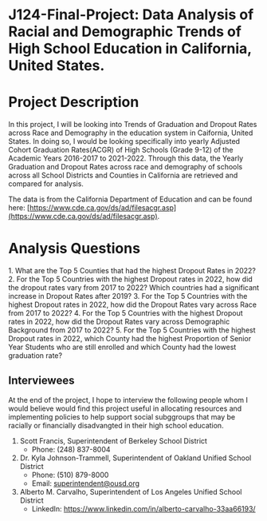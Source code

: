 # J124-Final-Project: Data Analysis of Racial and Demographic Trends of High School Education in California, United States.

<h1>Project Description</h1>
In this project, I will be looking into Trends of Graduation and Dropout Rates across Race and Demography in the education system in Caifornia, United States. In doing so, I would be looking specifically into yearly Adjusted Cohort Graduation Rates(ACGR) of High Schools (Grade 9-12) of the Academic Years 2016-2017 to 2021-2022. Through this data, the Yearly Graduation and Dropout Rates across race and demography of schools across all School Districts and Counties in California are retrieved and compared for analysis.

The data is from the California Department of Education and can be found here: [https://www.cde.ca.gov/ds/ad/filesacgr.asp](https://www.cde.ca.gov/ds/ad/filesacgr.asp). 

<h1>Analysis Questions</h1>
1. What are the Top 5 Counties that had the highest Dropout Rates in 2022?
2. For the Top 5 Countries with the highest Dropout rates in 2022, how did the dropout rates vary from 2017 to 2022? Which countries had a significant increase in Dropout Rates after 2019?
3. For the Top 5 Countries with the highest Dropout rates in 2022, how did the Dropout Rates vary across Race from 2017 to 2022?
4. For the Top 5 Countries with the highest Dropout rates in 2022, how did the Dropout Rates vary across Demographic Background from 2017 to 2022?
5. For the Top 5 Countries with the highest Dropout rates in 2022, which County had the highest Proportion of Senior Year Students who are still enrolled and which County had the lowest graduation rate?


<h2>Interviewees</h2>
At the end of the project, I hope to interview the following people whom I would believe would find this project useful in allocating resources and implementing policies to help support social subggroups that may be racially or financially disadvangted in their high school education.

1. Scott Francis, Superintendent of Berkeley School District
    *  Phone: (248) 837-8004
2. Dr. Kyla Johnson-Trammell, Superintendent of Oakland Unified School District
    *  Phone: (510) 879-8000
    *  Email: superintendent@ousd.org
3. Alberto M. Carvalho, Superintendent of Los Angeles Unified School 
District
    *  LinkedIn: https://www.linkedin.com/in/alberto-carvalho-33aa66193/
